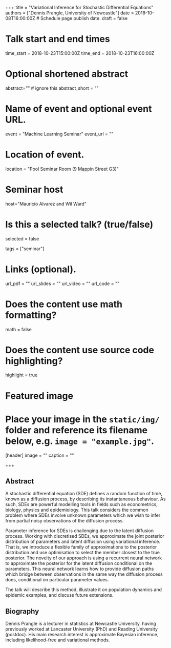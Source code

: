 +++
title = "Variational Inference for Stochastic Differential Equations"
authors = ["Dennis Prangle, University of Newcastle"]
date = 2018-10-08T16:00:00Z  # Schedule page publish date.
draft = false

# Talk start and end times
time_start = 2018-10-23T15:00:00Z
time_end = 2018-10-23T16:00:00Z

# Optional shortened abstract
abstract="" # ignore this
abstract_short = ""

# Name of event and optional event URL.
event = "Machine Learning Seminar"
event_url = ""

# Location of event.
location = "Pool Seminar Room (9 Mappin Street G3)"

# Seminar host
host="Mauricio Alvarez and Wil Ward"

# Is this a selected talk? (true/false)
selected = false

tags = ["seminar"]

# Links (optional).
url_pdf = ""
url_slides = ""
url_video = ""
url_code = ""

# Does the content use math formatting?
math = false

# Does the content use source code highlighting?
highlight = true

# Featured image
# Place your image in the `static/img/` folder and reference its filename below, e.g. `image = "example.jpg"`.
[header]
image = ""
caption = ""

+++

## Abstract

A stochastic differential equation (SDE) defines a random function of
time, known as a diffusion process, by describing its instantaneous
behaviour. As such, SDEs are powerful modelling tools in fields such as
econometrics, biology, physics and epidemiology. This talk considers the
common problem where SDEs involve unknown parameters which we wish to
infer from partial noisy observations of the diffusion process.

Parameter inference for SDEs is challenging due to the latent diffusion
process. Working with discretised SDEs, we approximate the joint
posterior distribution of parameters and latent diffusion using
variational inference. That is, we introduce a flexible family of
approximations to the posterior distribution and use optimisation to
select the member closest to the true posterior. The novelty of our
approach is using a recurrent neural network to approximate the
posterior for the latent diffusion conditional on the parameters. This
neural network learns how to provide diffusion paths which bridge
between observations in the same way the diffusion process does,
conditional on particular parameter values.

The talk will describe this method, illustrate it on population dynamics
and epidemic examples, and discuss future extensions.

## Biography

Dennis Prangle is a lecturer in statistics at Newcastle University.
having previously worked at Lancaster University (PhD) and Reading
University (postdoc). His main research interest is approximate Bayesian
inference, including likelihood-free and variational methods.
